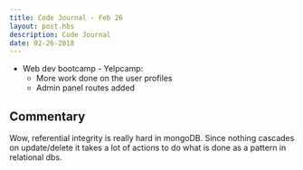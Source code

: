 ```yaml
---
title: Code Journal - Feb 26
layout: post.hbs
description: Code Journal
date: 02-26-2018
---
```

- Web dev bootcamp - Yelpcamp:
  - More work done on the user profiles
  - Admin panel routes added

## Commentary

Wow, referential integrity is really hard in mongoDB. Since nothing cascades on update/delete it takes a lot of actions to do what is done as a pattern in relational dbs.